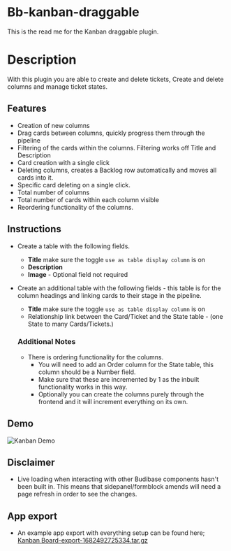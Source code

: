 # Bb-kanban-draggable
This is the read me for the Kanban draggable plugin.

# Description
With this plugin you are able to create and delete tickets, Create and delete columns and manage ticket states.

## Features
* Creation of new columns
* Drag cards between columns, quickly progress them through the pipeline
* Filtering of the cards within the columns. Filtering works off Title and Description
* Card creation with a single click
* Deleting columns, creates a Backlog row automatically and moves all cards into it.
* Specific card deleting on a single click.
* Total number of columns 
* Total number of cards within each column visible
* Reordering functionality of the columns.

## Instructions
* Create a table with the following fields.
    * **Title** make sure the toggle `use as table display column` is on
    * **Description**
    * **Image** - Optional field not required

* Create an additional table with the following fields - this table is for the column headings and linking cards to their stage in the pipeline.
    * **Title** make sure the toggle `use as table display column` is on
    * Relationship link between the Card/Ticket and the State table - (one State to many Cards/Tickets.)

    ### Additional Notes
    * There is ordering functionality for the columns.
        * You will need to add an Order column for the State table, this column should be a Number field.
        * Make sure that these are incremented by 1 as the inbuilt functionality works in this way.
        * Optionally you can create the columns purely through the frontend and it will increment everything on its own.

## Demo
![Kanban Demo](https://user-images.githubusercontent.com/126772285/234514184-a4913b9e-4539-4a1a-a8a0-a659906d7260.gif)

## Disclaimer
* Live loading when interacting with other Budibase components hasn't been built in. This means that sidepanel/formblock amends will need a page refresh in order to see the changes.

## App export
* An example app export with everything setup can be found here;
[Kanban Board-export-1682492725334.tar.gz](https://github.com/ConorWebb96/bb-kanban-draggable/files/11329969/Kanban.Board-export-1682492725334.tar.gz)

